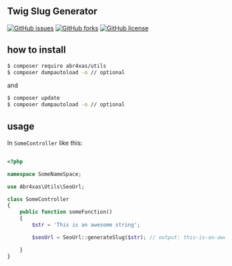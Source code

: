 ## Twig Slug Generator

[![GitHub issues](https://img.shields.io/github/issues/abr4xas/utils.svg?style=flat-square)](https://github.com/abr4xas/utils/issues) [![GitHub forks](https://img.shields.io/github/forks/abr4xas/twig-slug.svg?style=flat-square)](https://github.com/abr4xas/utils/network) [![GitHub license](https://img.shields.io/badge/license-MIT-blue.svg?style=flat-square)](https://raw.githubusercontent.com/abr4xas/utils/master/LICENSE)

## how to install

```bash
$ composer require abr4xas/utils
$ composer dumpautoload -o // optional
```
and

```bash
$ composer update
$ composer dumpautoload -o // optional
```

## usage

In `SomeController` like this:

```php

<?php

namespace SomeNameSpace;

use Abr4xas\Utils\SeoUrl;

class SomeController
{
    public function someFunction()
    {
        $str = 'This is an awesome string';

        $seoUrl = SeoUrl::generateSlug($str); // output: this-is-an-awesome-string

    }
}
```